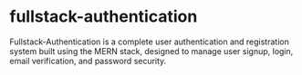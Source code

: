 # fullstack-authentication
Fullstack-Authentication is a complete user authentication and registration system built using the MERN stack, designed to manage user signup, login, email verification, and password security. 
